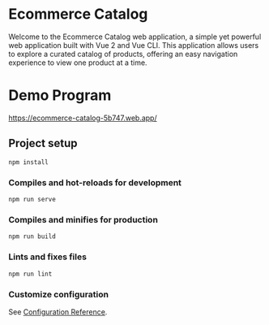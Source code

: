 # Ecommerce Catalog
Welcome to the Ecommerce Catalog web application, a simple yet powerful web application built with Vue 2 and Vue CLI. This application allows users to explore a curated catalog of products, offering an easy navigation experience to view one product at a time.

# Demo Program
https://ecommerce-catalog-5b747.web.app/


## Project setup
```
npm install
```

### Compiles and hot-reloads for development
```
npm run serve
```

### Compiles and minifies for production
```
npm run build
```

### Lints and fixes files
```
npm run lint
```

### Customize configuration
See [Configuration Reference](https://cli.vuejs.org/config/).
